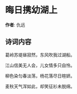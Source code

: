 # 晦日携幼湖上

**作者**: 仇远

## 诗词内容

葛岭苏堤昼寂然，东风吹我过湖船。

江山信美无人会，儿女情多只自怜。

柳色染匀春淡荡，杨花落尽日暄妍。

麦秋天气浑如此，却笑征衫未脱绵。

